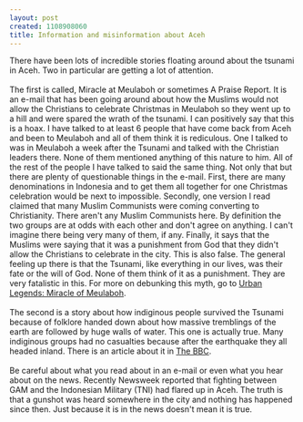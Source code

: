 ```yaml
--- 
layout: post
created: 1108908060
title: Information and misinformation about Aceh
---
```

There have been lots of incredible stories floating around about the tsunami in Aceh.  Two in particular are getting a lot of attention.  <br /><br />The first is called, Miracle at Meulaboh or sometimes A Praise Report.  It is an e-mail that has been going around about how the Muslims would not allow the Christians to celebrate Christmas in Meulaboh so they went up to a hill and were spared the wrath of the tsunami.  I can positively say that this is a hoax.  I have talked to at least 6 people that have come back from Aceh and been to Meulaboh and all of them think it is rediculous.  One I talked to was in Meulaboh a week after the Tsunami and talked with the Christian leaders there.  None of them mentioned anything of this nature to him.  All of the rest of the people I have talked to said the same thing.  Not only that but there are plenty of questionable things in the e-mail.  First, there are many denominations in Indonesia and to get them all together for one Christmas celebration would be next to impossible.  Secondly, one version I read claimed that many Muslim Communists were coming converting to Christianity.  There aren't any Muslim Communists here.  By definition the two groups are at odds with each other and don't agree on anything.  I can't imagine there being very many of them, if any.  Finally, it says that the Muslims were saying that it was a punishment from God that they didn't allow the Christians to celebrate in the city.  This is also false.  The general feeling up there is that the Tsunami, like everything in our lives, was their fate or the will of God.  None of them think of it as a punishment.  They are very fatalistic in this.  For more on debunking this myth, go to <a href="http://urbanlegends.about.com/library/bl_meulaboh_christians.htm">Urban Legends: Miracle of Meulaboh</a>.<br /><br />The second is a story about how indiginous people survived the Tsunami because of folklore handed down about how massive tremblings of the earth are followed by huge walls of water.  This one is actually true.  Many indiginous groups had no casualties because after the earthquake they all headed inland.  There is an article about it in <a href="http://news.bbc.co.uk/2/hi/south_asia/4181855.stm">The BBC</a>.<br /><br />Be careful about what you read about in an e-mail or even what you hear about on the news.  Recently Newsweek reported that fighting between GAM and the Indonesian Military (TNI) had flared up in Aceh.  The truth is that a gunshot was heard somewhere in the city and nothing has happened since then.  Just because it is in the news doesn't mean it is true.
